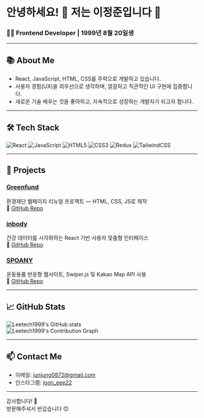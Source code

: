 # 안녕하세요! 👋 저는 이정준입니다 🚀

### 🧑‍💻 Frontend Developer | 1999년 8월 20일생

---

## 📚 About Me

- React, JavaScript, HTML, CSS를 주력으로 개발하고 있습니다.  
- 사용자 경험(UX)을 최우선으로 생각하며, 깔끔하고 직관적인 UI 구현에 집중합니다.  
- 새로운 기술 배우는 것을 좋아하고, 지속적으로 성장하는 개발자가 되고자 합니다.  

---

## 🛠️ Tech Stack

![React](https://cdn.simpleicons.org/react/61DAFB) ![JavaScript](https://cdn.simpleicons.org/javascript/F7DF1E) ![HTML5](https://cdn.simpleicons.org/html5/E34F26) ![CSS3](https://cdn.simpleicons.org/css3/1572B6) ![Redux](https://cdn.simpleicons.org/redux/764ABC) ![TailwindCSS](https://cdn.simpleicons.org/tailwindcss/06B6D4)

---

## 🚀 Projects

### [Greenfund](https://leetech1999.github.io/Greenfund/)  
환경재단 웹페이지 리뉴얼 프로젝트 — HTML, CSS, JS로 제작  
🔗 [GitHub Repo](https://github.com/Leetech1999/Greenfund)

### [inbody](https://leetech1999.github.io/inbody/)  
건강 데이터를 시각화하는 React 기반 사용자 맞춤형 인터페이스  
🔗 [GitHub Repo](https://github.com/Leetech1999/inbody)

### [SPOANY](https://leetech1999.github.io/Spoany-ShoppingMall/)  
운동용품 반응형 웹사이트, Swiper.js 및 Kakao Map API 사용  
🔗 [GitHub Repo](https://github.com/Leetech1999/Spoany-ShoppingMall)

---

## 📈 GitHub Stats

![Leetech1999's GitHub stats](https://github-readme-stats.vercel.app/api?username=Leetech1999&show_icons=true&theme=radical)  
![Leetech1999's Contribution Graph](https://github-readme-activity-graph.cyclic.app/graph?username=Leetech1999&theme=github)

---

## 📫 Contact Me

- 이메일: junjung0872@gmail.com  
- 인스타그램: [joon_eee22](https://instagram.com/joon_eee22)  

---


감사합니다! 🙏  
방문해주셔서 반갑습니다 😊
